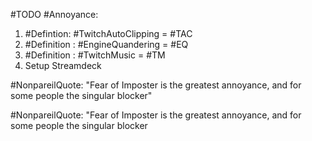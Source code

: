 #TODO 
#Annoyance:
1. #Defintion: #TwitchAutoClipping = #TAC 
2. #Definition : #EngineQuandering = #EQ
3. #Definition : #TwitchMusic = #TM
4. Setup Streamdeck

#NonpareilQuote: "Fear of Imposter is the greatest annoyance, and for some people the singular blocker"



#NonpareilQuote: "Fear of Imposter is the greatest annoyance, and for some people the singular blocker